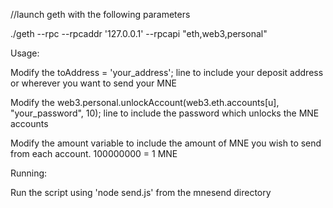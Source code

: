 //launch geth with the following parameters

./geth --rpc --rpcaddr '127.0.0.1' --rpcapi "eth,web3,personal"

Usage:

Modify the toAddress = 'your_address'; line to include your deposit address or wherever you want to send your MNE

Modify the web3.personal.unlockAccount(web3.eth.accounts[u], "your_password", 10); line to include the password which unlocks the MNE accounts

Modify the amount variable to include the amount of MNE you wish to send from each account. 100000000 = 1 MNE

Running:

Run the script using 'node send.js' from the mnesend directory
